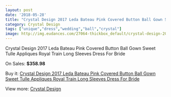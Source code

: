 ```yaml
---
layout: post
date: '2018-05-28'
title: "Crystal Design 2017 Leda Bateau Pink Covered Button Ball Gown Sweet Tulle Appliques Royal Train Long Sleeves Dress For Bride"
category: Crystal Design 
tags: ["unique","dress","wedding","ball","crystal"]
image: http://img.eudances.com/27064-thickbox_default/crystal-design-2017-leda-bateau-pink-covered-button-ball-gown-sweet-tulle-appliques-royal-train-long-sleeves-dress-for-bride.jpg
---
```

Crystal Design 2017 Leda Bateau Pink Covered Button Ball Gown Sweet Tulle Appliques Royal Train Long Sleeves Dress For Bride

On Sales: **$358.98**
<a href="https://www.eudances.com/en/crystal-design/9084-crystal-design-2017-leda-bateau-pink-covered-button-ball-gown-sweet-tulle-appliques-royal-train-long-sleeves-dress-for-bride.html"><amp-img layout="responsive" width="600" height="600" src="//img.eudances.com/27064-thickbox_default/crystal-design-2017-leda-bateau-pink-covered-button-ball-gown-sweet-tulle-appliques-royal-train-long-sleeves-dress-for-bride.jpg" alt="Crystal Design 2017 Leda Bateau Pink Covered Button Ball Gown Sweet Tulle Appliques Royal Train Long Sleeves Dress For Bride 0" /></a>
<a href="https://www.eudances.com/en/crystal-design/9084-crystal-design-2017-leda-bateau-pink-covered-button-ball-gown-sweet-tulle-appliques-royal-train-long-sleeves-dress-for-bride.html"><amp-img layout="responsive" width="600" height="600" src="//img.eudances.com/27069-thickbox_default/crystal-design-2017-leda-bateau-pink-covered-button-ball-gown-sweet-tulle-appliques-royal-train-long-sleeves-dress-for-bride.jpg" alt="Crystal Design 2017 Leda Bateau Pink Covered Button Ball Gown Sweet Tulle Appliques Royal Train Long Sleeves Dress For Bride 1" /></a>
<a href="https://www.eudances.com/en/crystal-design/9084-crystal-design-2017-leda-bateau-pink-covered-button-ball-gown-sweet-tulle-appliques-royal-train-long-sleeves-dress-for-bride.html"><amp-img layout="responsive" width="600" height="600" src="//img.eudances.com/27068-thickbox_default/crystal-design-2017-leda-bateau-pink-covered-button-ball-gown-sweet-tulle-appliques-royal-train-long-sleeves-dress-for-bride.jpg" alt="Crystal Design 2017 Leda Bateau Pink Covered Button Ball Gown Sweet Tulle Appliques Royal Train Long Sleeves Dress For Bride 2" /></a>
<a href="https://www.eudances.com/en/crystal-design/9084-crystal-design-2017-leda-bateau-pink-covered-button-ball-gown-sweet-tulle-appliques-royal-train-long-sleeves-dress-for-bride.html"><amp-img layout="responsive" width="600" height="600" src="//img.eudances.com/27067-thickbox_default/crystal-design-2017-leda-bateau-pink-covered-button-ball-gown-sweet-tulle-appliques-royal-train-long-sleeves-dress-for-bride.jpg" alt="Crystal Design 2017 Leda Bateau Pink Covered Button Ball Gown Sweet Tulle Appliques Royal Train Long Sleeves Dress For Bride 3" /></a>
<a href="https://www.eudances.com/en/crystal-design/9084-crystal-design-2017-leda-bateau-pink-covered-button-ball-gown-sweet-tulle-appliques-royal-train-long-sleeves-dress-for-bride.html"><amp-img layout="responsive" width="600" height="600" src="//img.eudances.com/27066-thickbox_default/crystal-design-2017-leda-bateau-pink-covered-button-ball-gown-sweet-tulle-appliques-royal-train-long-sleeves-dress-for-bride.jpg" alt="Crystal Design 2017 Leda Bateau Pink Covered Button Ball Gown Sweet Tulle Appliques Royal Train Long Sleeves Dress For Bride 4" /></a>
<a href="https://www.eudances.com/en/crystal-design/9084-crystal-design-2017-leda-bateau-pink-covered-button-ball-gown-sweet-tulle-appliques-royal-train-long-sleeves-dress-for-bride.html"><amp-img layout="responsive" width="600" height="600" src="//img.eudances.com/27065-thickbox_default/crystal-design-2017-leda-bateau-pink-covered-button-ball-gown-sweet-tulle-appliques-royal-train-long-sleeves-dress-for-bride.jpg" alt="Crystal Design 2017 Leda Bateau Pink Covered Button Ball Gown Sweet Tulle Appliques Royal Train Long Sleeves Dress For Bride 5" /></a>

Buy it: [Crystal Design 2017 Leda Bateau Pink Covered Button Ball Gown Sweet Tulle Appliques Royal Train Long Sleeves Dress For Bride](https://www.eudances.com/en/crystal-design/9084-crystal-design-2017-leda-bateau-pink-covered-button-ball-gown-sweet-tulle-appliques-royal-train-long-sleeves-dress-for-bride.html "Crystal Design 2017 Leda Bateau Pink Covered Button Ball Gown Sweet Tulle Appliques Royal Train Long Sleeves Dress For Bride")

View more: [Crystal Design ](https://www.eudances.com/en/134-crystal-design "Crystal Design ")